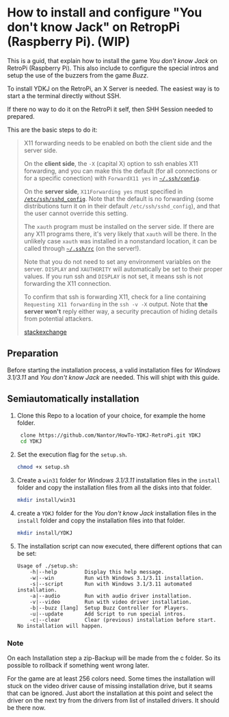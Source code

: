 # How to install and configure "You don't know Jack" on RetropPi (Raspberry Pi). (WIP)

This is a guid, that explain how to install the game _You don't know Jack_ on RetroPi (Raspberry Pi).
This also include to configure the special intros and setup the use of the buzzers from the game _Buzz_.

To install YDKJ on the RetroPi, an X Server is needed. The easiest way is to start a the terminal directly without SSH.

If there no way to do it on the RetroPi it self, then SHH Session needed to prepared.

This are the basic steps to do it:

>X11 forwarding needs to be enabled on both the client side and the server side.
>
>On the __client side__, the `-X` (capital X) option to ssh enables X11 forwarding, and you can make this the default (for all connections or for a specific conection) with `ForwardX11 yes` in [`~/.ssh/config`](http://man.openbsd.org/OpenBSD-current/man5/ssh_config.5#ForwardX11).
>
>On the __server side__, `X11Forwarding yes` must specified in [`/etc/ssh/sshd_config`](http://man.openbsd.org/OpenBSD-current/man5/sshd_config.5#X11Forwarding). Note that the default is no forwarding (some distributions turn it on in their default `/etc/ssh/sshd_config`), and that the user cannot override this setting.
>
>The `xauth` program must be installed on the server side. If there are any X11 programs there, it's very likely that `xauth` will be there. In the unlikely case `xauth` was installed in a nonstandard location, it can be called through [`~/.ssh/rc`](http://man.openbsd.org/OpenBSD-current/man8/sshd.8#SSHRC) (on the server!).
>
>Note that you do not need to set any environment variables on the server. `DISPLAY` and `XAUTHORITY` will automatically be set to their proper values. If you run ssh and `DISPLAY` is not set, it means ssh is not forwarding the X11 connection.
>
>To confirm that ssh is forwarding X11, check for a line containing `Requesting X11 forwarding` in the `ssh -v -X` output. Note that __the server won't__ reply either way, a security precaution of hiding details from potential attackers.
>
>[stackexchange](https://unix.stackexchange.com/a/12772)

## Preparation

Before starting the installation process, a valid installation files for _Windows 3.1/3.11_ and _You don't know Jack_ are needed. This will shipt with this guide.

## Semiautomatically installation

1. Clone this Repo to a location of your choice, for example the home folder.

   ```bash
    clone https://github.com/Nantor/HowTo-YDKJ-RetroPi.git YDKJ
    cd YDKJ
    ```

2. Set the execution flag for the `setup.sh`.

    ```bash
    chmod +x setup.sh
    ```

3. Create a `win31` folder for _Windows 3.1/3.11_ installation files in the `install` folder and copy the installation files from all the disks into that folder.

    ```bash
    mkdir install/win31
    ```

4. create a `YDKJ` folder for the _You don't know Jack_ installation files in the `install` folder and copy the installation files into that folder.

    ```bash
    mkdir install/YDKJ
    ```

5. The installation script can now executed, there different options that can be set:

    ```text
    Usage of ./setup.sh:
        -h|--help         Display this help message.
        -w|--win          Run with Windows 3.1/3.11 installation.
        -s|--script       Run with Windows 3.1/3.11 automated installation.
        -a|--audio        Run with audio driver installation.
        -v|--video        Run with video driver installation.
        -b|--buzz [lang]  Setup Buzz Controller for Players.
        -u|--update       Add Script to run special intros.
        -c|--clear        Clear (previous) installation before start. No installation will happen.
    ```

### Note

On each Installation step a zip-Backup will be made from the c folder. So its possible to rollback if something went wrong later.

For the game are at least 256 colors need. Some times the installation will stuck on the video driver cause of missing installation drive, but it seams that can be ignored. Just abort the installation at this point and select the driver on the next try from the drivers from list of installed drivers. It should be there now.

<!-- 
+ install dosBox
+ goto "~/RetroPie/roms/pc/"
+ create a folder for the game like "ydkj" and go into it
+ copy from "~/.dosbox" the ".conf"-file to here 
+ create seperate "c" drive folder (e.g. "c")
+ move all files of the Windows 3.1 / 3.11 instalation in a seperat folder in the "c" folder (e.g "win31")
+ move installation files for YDKJ in seperat folder (e.g. "ydkj") next to the "c" folder
+ download sound/video driver: <https://www.classicdosgames.com/drivers.html>
+ move all audio driver files in a seperat folder in the "c" folder (e.g "sb16")
+ move all video driver files in a seperat folder in the "c" folder (e.g "s3")
+ run dosbox: dosbox -c "mount c /path/to/c-folder" -c "mount d /path/to/win31-folder"
+ install windows on c: name retropi (install minimal)
+ exit dosbox 
+ save c drive folder in zip for backup (also a fresh windows 3.1 / 3.11 installation for other usage)
+ dosbox c/AUTOEXEC.BAT -c "mount c /home/pi/windows/c" -c "c:" -c "cd WINDOWS" -c "WIN.COM" -c "exit"
+ dosbox -c "mount c /home/pi/dosbox/c" -c "mount d /home/pi/dosbox/install/games/YDKJ/" -c "c:" -c "cd WINDOWS" -c "WIN.COM" -c "exit"
+ install guide: <https://www.howtogeek.com/230359/how-to-install-windows-3.1-in-dosbox-set-up-drivers-and-play-16-bit-games/>
+
+ winexit: <http://www.calmira.net/tips/index.htm> -->
